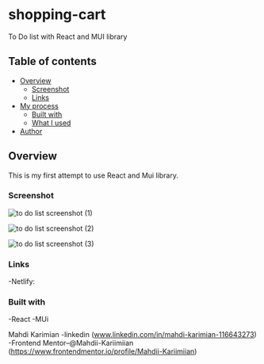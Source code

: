 # shopping-cart

To Do list with React and MUI library

## Table of contents

-   [Overview](#overview)
    -   [Screenshot](#screenshot)
    -   [Links](#links)
-   [My process](#my-process)
    -   [Built with](#built-with)
    -   [What I used](#what-i-learned)
-   [Author](#author)

## Overview

This is my first attempt to use React and Mui library.

### Screenshot
![to do list screenshot (1)](https://github.com/Mahdii-Kariimiian/shopping-cart/assets/134393975/eadea537-9c28-4fb6-acc1-fcfa58be8f5e)

![to do list screenshot (2)](https://github.com/Mahdii-Kariimiian/shopping-cart/assets/134393975/e4a2201f-2060-4c8f-ac82-0343a8ff2d9c)

![to do list screenshot (3)](https://github.com/Mahdii-Kariimiian/shopping-cart/assets/134393975/a1ffec84-4afc-4ee2-9802-36141d14cfa4)

### Links

-Netlify:

### Built with

-React
-MUi

Mahdi Karimian
-linkedin (www.linkedin.com/in/mahdi-karimian-116643273)
-Frontend Mentor–@Mahdii-Kariimiian (https://www.frontendmentor.io/profile/Mahdii-Kariimiian)
